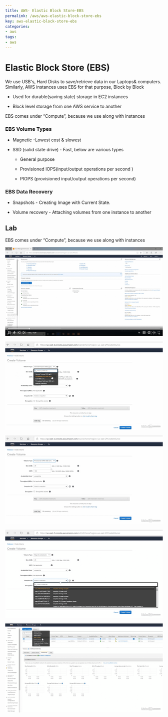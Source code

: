 ```yaml
---
title: AWS- Elastic Block Store-EBS
permalink: /aws/aws-elastic-block-store-ebs
key: aws-elastic-block-store-ebs
categories:
- aws
tags:
- aws
---
```



Elastic Block Store (EBS)
=========================

We use USB's, Hard Disks to save/retrieve data in our Laptops& computers.
Similarly, AWS instances uses EBS for that purpose, Block by Block

-   Used for durable(saving state) storage in EC2 instances

-   Block level storage from one AWS service to another

EBS comes under “Compute”, because we use along with instances

### EBS Volume Types

-   Magnetic -Lowest cost & slowest

-   SSD (solid state drive) - Fast, below are various types

    -   General purpose

    -   Provisioned IOPS(input/output operations per second )

    -   PIOPS (provisioned input/output operations per second)

### EBS Data Recovery

-   Snapshots - Creating Image with Current State.

-   Volume recovery - Attaching volumes from one instance to another

Lab
---

EBS comes under “Compute”, because we use along with instances

![](media/9c1d553f97d06620783cadfc7ac4e42d.png)

![](media/bbe37df3d05c67a963f2dea074c1287d.png)

![](media/f5174b7392606086faf54528b66060de.png)

![](media/9105f51d0225ed363cca0e8d4ca5b124.png)

![](media/f57c2cdcebd508777aced91922e01728.png)
